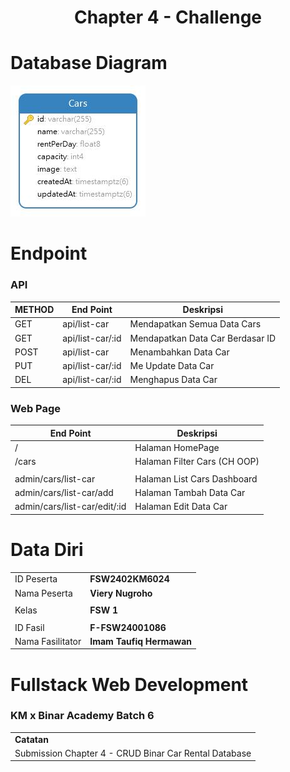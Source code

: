 <h1 align="center">
  Chapter 4 - Challenge
</h1>

# Database Diagram

![ERD](./ERD.jpg)

# Endpoint

### API

| METHOD | End Point        | Deskripsi                        |
| ------ | ---------------- | -------------------------------- |
| GET    | api/list-car     | Mendapatkan Semua Data Cars      |
| GET    | api/list-car/:id | Mendapatkan Data Car Berdasar ID |
| POST   | api/list-car     | Menambahkan Data Car             |
| PUT    | api/list-car/:id | Me Update Data Car               |
| DEL    | api/list-car/:id | Menghapus Data Car               |

### Web Page

| End Point                    | Deskripsi                    |
| ---------------------------- | ---------------------------- |
| /                            | Halaman HomePage             |
| /cars                        | Halaman Filter Cars (CH OOP) |
|                              |                              |
| admin/cars/list-car          | Halaman List Cars Dashboard  |
| admin/cars/list-car/add      | Halaman Tambah Data Car      |
| admin/cars/list-car/edit/:id | Halaman Edit Data Car        |

# Data Diri

|                  |                          |
| ---------------- | ------------------------ |
| ID Peserta       | **FSW2402KM6024**        |
| Nama Peserta     | **Viery Nugroho**        |
|                  |                          |
| Kelas            | **FSW 1**                |
|                  |                          |
| ID Fasil         | **F-FSW24001086**        |
| Nama Fasilitator | **Imam Taufiq Hermawan** |

# Fullstack Web Development

### KM x Binar Academy Batch 6

|                                                       |
| ----------------------------------------------------- |
| **Catatan**                                           |
| Submission Chapter 4 - CRUD Binar Car Rental Database |
